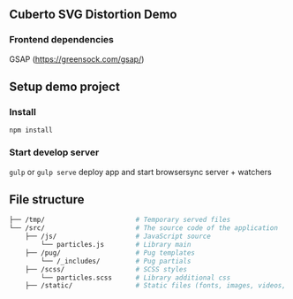## Cuberto SVG Distortion Demo

### Frontend dependencies

GSAP (https://greensock.com/gsap/)

## Setup demo project

### Install

`npm install`

### Start develop server

`gulp` or `gulp serve` deploy app and start browsersync server + watchers

## File structure
```bash
├── /tmp/                       # Temporary served files
└── /src/                       # The source code of the application
    ├── /js/                    # JavaScript source
        └── particles.js        # Library main
    ├── /pug/                   # Pug templates
        └── /_includes/         # Pug partials
    ├── /scss/                  # SCSS styles
        └── particles.scss      # Library additional css
    ├── /static/                # Static files (fonts, images, videos, etc..)
```

